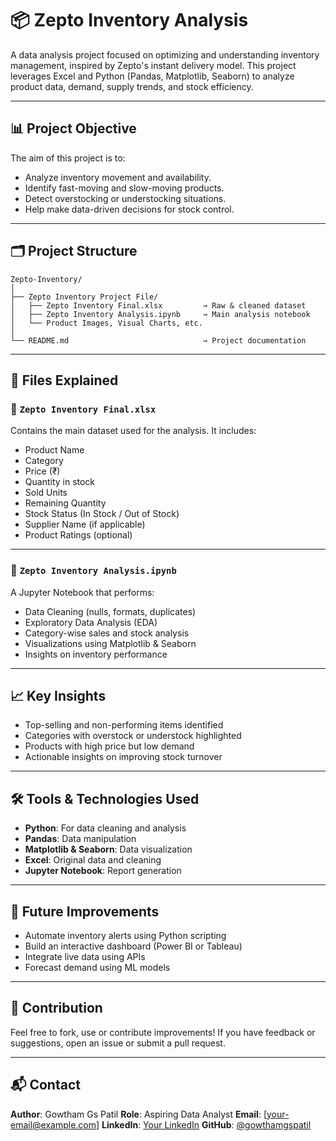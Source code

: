 # 📦 Zepto Inventory Analysis

A data analysis project focused on optimizing and understanding inventory management, inspired by Zepto's instant delivery model. This project leverages Excel and Python (Pandas, Matplotlib, Seaborn) to analyze product data, demand, supply trends, and stock efficiency.

---

## 📊 Project Objective

The aim of this project is to:

* Analyze inventory movement and availability.
* Identify fast-moving and slow-moving products.
* Detect overstocking or understocking situations.
* Help make data-driven decisions for stock control.

---

## 🗂️ Project Structure

```
Zepto-Inventory/
│
├── Zepto Inventory Project File/
│   ├── Zepto Inventory Final.xlsx         → Raw & cleaned dataset
│   ├── Zepto Inventory Analysis.ipynb     → Main analysis notebook
│   └── Product Images, Visual Charts, etc.
│
└── README.md                              → Project documentation
```

---

## 📁 Files Explained

### 📘 `Zepto Inventory Final.xlsx`

Contains the main dataset used for the analysis. It includes:

* Product Name
* Category
* Price (₹)
* Quantity in stock
* Sold Units
* Remaining Quantity
* Stock Status (In Stock / Out of Stock)
* Supplier Name (if applicable)
* Product Ratings (optional)

---

### 📓 `Zepto Inventory Analysis.ipynb`

A Jupyter Notebook that performs:

* Data Cleaning (nulls, formats, duplicates)
* Exploratory Data Analysis (EDA)
* Category-wise sales and stock analysis
* Visualizations using Matplotlib & Seaborn
* Insights on inventory performance

---

## 📈 Key Insights

* Top-selling and non-performing items identified
* Categories with overstock or understock highlighted
* Products with high price but low demand
* Actionable insights on improving stock turnover

---

## 🛠️ Tools & Technologies Used

* **Python**: For data cleaning and analysis
* **Pandas**: Data manipulation
* **Matplotlib & Seaborn**: Data visualization
* **Excel**: Original data and cleaning
* **Jupyter Notebook**: Report generation

---

## 📌 Future Improvements

* Automate inventory alerts using Python scripting
* Build an interactive dashboard (Power BI or Tableau)
* Integrate live data using APIs
* Forecast demand using ML models

---

## 🤝 Contribution

Feel free to fork, use or contribute improvements!
If you have feedback or suggestions, open an issue or submit a pull request.

---

## 📬 Contact

**Author**: Gowtham Gs Patil
**Role**: Aspiring Data Analyst
**Email**: \[[your-email@example.com](mailto:gowthamgshivamurthy)]
**LinkedIn**: [Your LinkedIn](https://www.linkedin.com/in/gowthamgshivamuthy)
**GitHub**: [@gowthamgspatil](https://github.com/gowthamgspatil)
